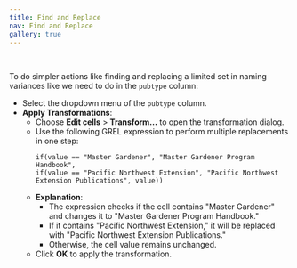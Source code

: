 ```yaml
---
title: Find and Replace
nav: Find and Replace
gallery: true
---
```


<br>

To do simpler actions like finding and replacing a limited set in naming variances like we need to do in the `pubtype` column:

   - Select the dropdown menu of the `pubtype` column.
   - **Apply Transformations**: 
     - Choose **Edit cells** > **Transform…** to open the transformation dialog.
     - Use the following GREL expression to perform multiple replacements in one step:
       ```grel
       if(value == "Master Gardener", "Master Gardener Program Handbook",
       if(value == "Pacific Northwest Extension", "Pacific Northwest Extension Publications", value))
       ```
     - **Explanation**:
       - The expression checks if the cell contains "Master Gardener" and changes it to "Master Gardener Program Handbook."
       - If it contains "Pacific Northwest Extension," it will be replaced with "Pacific Northwest Extension Publications."
       - Otherwise, the cell value remains unchanged.
     - Click **OK** to apply the transformation.


